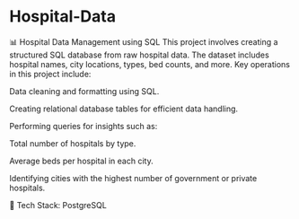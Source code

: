 # Hospital-Data
📊 Hospital Data Management using SQL This project involves creating a structured SQL database from raw hospital data. The dataset includes hospital names, city locations, types, bed counts, and more. 
Key operations in this project include:

Data cleaning and formatting using SQL.

Creating relational database tables for efficient data handling.

Performing queries for insights such as:

Total number of hospitals by type.

Average beds per hospital in each city.

Identifying cities with the highest number of government or private hospitals.

🔧 Tech Stack: PostgreSQL 
